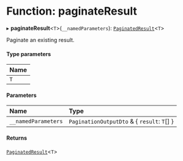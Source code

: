 # Function: paginateResult

▸ **paginateResult**<`T`\>(`__namedParameters`): [`PaginatedResult`](../interfaces/PaginatedResult.md)<`T`\>

Paginate an existing result.

#### Type parameters

| Name |
| :--- |
| `T`  |

#### Parameters

| Name                | Type                                        |
| :------------------ | :------------------------------------------ |
| `__namedParameters` | `PaginationOutputDto` & { `result`: `T`[] } |

#### Returns

[`PaginatedResult`](../interfaces/PaginatedResult.md)<`T`\>
